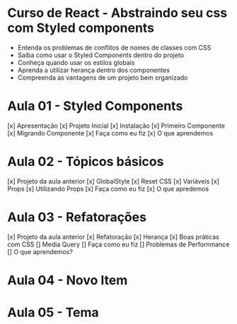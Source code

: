 # Curso de React - Abstraindo seu css com Styled components

* Entenda os problemas de conflitos de nomes de classes com CSS
* Saiba como usar o Styled Components dentro do projeto
* Conheça quando usar os estilos globais
* Aprenda a utilizar herança dentro dos componentes
* Compreenda as vantagens de um projeto bem organizado

# Aula 01 - Styled Components
  [x] Apresentação
  [x] Projeto Inicial
  [x] Instalação
  [x] Primeiro Componente
  [x] Migrando Componente
  [x] Faça como eu fiz
  [x] O que aprendemos
# Aula 02 - Tópicos básicos
  [x] Projeto da aula anterior
  [x] GlobalStyle
  [x] Reset CSS
  [x] Variáveis
  [x] Props
  [x] Utilizando Props
  [x] Faça como eu fiz
  [x] O que apredemos

# Aula 03 - Refatorações
  [x] Projeto da aula anterior
  [x] Refatoração
  [x] Herança
  [x] Boas práticas com CSS
  [] Media Query
  [] Faça como eu fiz
  [] Problemas de Perfornmance
  [] O que aprendemos?
# Aula 04 - Novo Item
# Aula 05 - Tema
